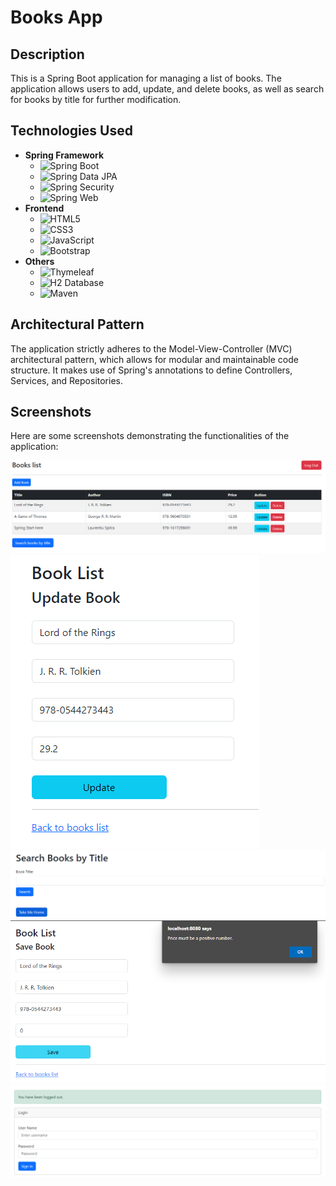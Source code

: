 # Books App

## Description

This is a Spring Boot application for managing a list of books. The application allows users to add, update, and delete books, as well as search for books by title for further modification.

## Technologies Used

- **Spring Framework**
    - ![Spring Boot](https://img.shields.io/badge/Spring_Boot-F2F4F9?style=flat-square&logo=spring-boot)
    - ![Spring Data JPA](https://img.shields.io/badge/Spring_Data_JPA-6DB33F?style=flat-square&logo=spring&logoColor=white)
    - ![Spring Security](https://img.shields.io/badge/Spring_Security-6DB33F?style=flat-square&logo=spring&logoColor=white)
    - ![Spring Web](https://img.shields.io/badge/Spring_Web-6DB33F?style=flat-square&logo=spring&logoColor=white)
- **Frontend**
    - ![HTML5](https://img.shields.io/badge/HTML5-E34F26?style=flat-square&logo=html5&logoColor=white)
    - ![CSS3](https://img.shields.io/badge/CSS3-1572B6?style=flat-square&logo=css3&logoColor=white)
    - ![JavaScript](https://img.shields.io/badge/JavaScript-F7DF1E?style=flat-square&logo=javascript&logoColor=black)
    - ![Bootstrap](https://img.shields.io/badge/Bootstrap-563D7C?style=flat-square&logo=bootstrap&logoColor=white)
- **Others**
    - ![Thymeleaf](https://img.shields.io/badge/Thymeleaf-005F0F?style=flat-square&logo=thymeleaf&logoColor=white)
    - ![H2 Database](https://img.shields.io/badge/H2_Database-1BA8D4?style=flat-square&logo=h2-database&logoColor=white)
    - ![Maven](https://img.shields.io/badge/Maven-C71A36?style=flat-square&logo=apache-maven&logoColor=white)

## Architectural Pattern

The application strictly adheres to the Model-View-Controller (MVC) architectural pattern, which allows for modular and maintainable code structure. It makes use of Spring's annotations to define Controllers, Services, and Repositories.

## Screenshots

Here are some screenshots demonstrating the functionalities of the application:

![List of Books](./images/list.png)
![Update Book](./images/update.png)
![Find Book By Title](./images/find-title.png)
![Validation](./images/validate.png)
![Logout](./images/logout.png)
